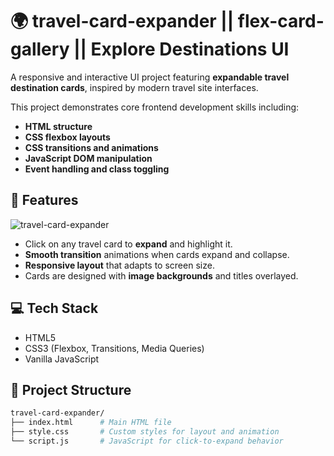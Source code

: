 # 🌍 travel-card-expander || flex-card-gallery || Explore Destinations UI

A responsive and interactive UI project featuring **expandable travel destination cards**, inspired by modern travel site interfaces.

This project demonstrates core frontend development skills including:
- **HTML structure**
- **CSS flexbox layouts**
- **CSS transitions and animations**
- **JavaScript DOM manipulation**
- **Event handling and class toggling**

## 📸 Features
![travel-card-expander](https://github.com/user-attachments/assets/1d12d22f-22f4-4bc7-a6f7-85aa601386ee)


- Click on any travel card to **expand** and highlight it.
- **Smooth transition** animations when cards expand and collapse.
- **Responsive layout** that adapts to screen size.
- Cards are designed with **image backgrounds** and titles overlayed.


## 💻 Tech Stack

- HTML5
- CSS3 (Flexbox, Transitions, Media Queries)
- Vanilla JavaScript

## 📁 Project Structure

```bash
travel-card-expander/
├── index.html      # Main HTML file
├── style.css       # Custom styles for layout and animation
└── script.js       # JavaScript for click-to-expand behavior

